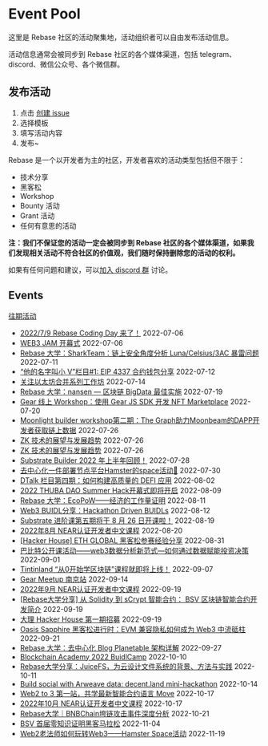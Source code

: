 # Event Pool

这里是 Rebase 社区的活动聚集地，活动组织者可以自由发布活动信息。

活动信息通常会被同步到 Rebase 社区的各个媒体渠道，包括 telegram、discord、微信公众号、各个微信群。

## 发布活动

1. 点击 [创建 issue](https://github.com/rebase-network/event-pool/issues/new/choose)
2. 选择模板
3. 填写活动内容
4. 发布~

Rebase 是一个以开发者为主的社区，开发者喜欢的活动类型包括但不限于：

- 技术分享
- 黑客松
- Workshop
- Bounty 活动
- Grant 活动
- 任何有意思的活动

**注：我们不保证您的活动一定会被同步到 Rebase 社区的各个媒体渠道，如果我们发现相关活动不符合社区的价值观，我们随时保持删除您的活动的权利。**

如果有任何问题和建议，可以[加入 discord 群](https://discord.gg/c6BfH8JQn6) 讨论。

## Events

[往期活动](./events.md)

- [2022/7/9 Rebase Coding Day 来了！](https://github.com/rebase-network/event-pool/issues/42) 2022-07-06
- [WEB3 JAM 开幕式](https://github.com/rebase-network/event-pool/issues/43) 2022-07-06
- [Rebase 大学：SharkTeam：链上安全角度分析 Luna/Celsius/3AC 暴雷问题](https://github.com/rebase-network/event-pool/issues/44) 2022-07-11
- [ “他的名字叫小 V”栏目#1: EIP 4337 合约钱包分享](https://github.com/rebase-network/event-pool/issues/45) 2022-07-12
- [关注以太坊合并系列工作坊](https://github.com/rebase-network/event-pool/issues/46) 2022-07-14
- [Rebase 大学：nansen — 区块链 BigData 最佳实施](https://github.com/rebase-network/event-pool/issues/47) 2022-07-19
- [Gear 线上 Workshop：使用 Gear JS SDK 开发 NFT Marketplace](https://github.com/rebase-network/event-pool/issues/48) 2022-07-20
- [Moonlight builder workshop第二期：The Graph助力Moonbeam的DAPP开发者获取链上数据](https://github.com/rebase-network/event-pool/issues/49) 2022-07-26
- [ZK 技术的展望与发展趋势](https://github.com/rebase-network/event-pool/issues/50) 2022-07-26
- [ZK 技术的展望与发展趋势](https://github.com/rebase-network/event-pool/issues/51) 2022-07-26
- [Substrate Builder 2022 年上半年回顾！](https://github.com/rebase-network/event-pool/issues/52) 2022-07-28
- [去中心化一件部署节点平台Hamster的space活动👏](https://github.com/rebase-network/event-pool/issues/53) 2022-07-30
- [DTalk 栏目第四期：如何构建高质量的 DEFI 应用](https://github.com/rebase-network/event-pool/issues/54) 2022-08-02
- [2022 THUBA DAO Summer Hack开幕式即将开启](https://github.com/rebase-network/event-pool/issues/55) 2022-08-09
- [Rebase 大学：EcoPoW——经济的工作量证明](https://github.com/rebase-network/event-pool/issues/56) 2022-08-11
- [Web3 BUIDL分享：Hackathon Driven BUIDLs](https://github.com/rebase-network/event-pool/issues/57) 2022-08-12
- [Substrate 进阶课第五期将于 8 月 26 日开课啦！](https://github.com/rebase-network/event-pool/issues/58) 2022-08-19
- [2022年8月 NEAR认证开发者中文课程](https://github.com/rebase-network/event-pool/issues/59) 2022-08-20
- [[Hacker House] ETH GLOBAL 黑客松参赛经验分享](https://github.com/rebase-network/event-pool/issues/60) 2022-08-31
- [巴比特公开课活动——web3数据分析新范式—如何通过数据赋能投资决策](https://github.com/rebase-network/event-pool/issues/61) 2022-09-01
- [Tintinland “从0开始学区块链”课程就即将上线！](https://github.com/rebase-network/event-pool/issues/62) 2022-09-07
- [Gear Meetup 南京站](https://github.com/rebase-network/event-pool/issues/63) 2022-09-14
- [2022年9月 NEAR认证开发者中文课程](https://github.com/rebase-network/event-pool/issues/64) 2022-09-19
- [[Rebase大学分享] 从 Solidity 到 sCrypt 智能合约： BSV 区块链智能合约开发简介](https://github.com/rebase-network/event-pool/issues/65) 2022-09-19
- [大理 Hacker House 第一期招募](https://github.com/rebase-network/event-pool/issues/66) 2022-09-19
- [Oasis Sapphire 黑客松进行时：EVM 兼容隐私如何成为 Web3 中流砥柱](https://github.com/rebase-network/event-pool/issues/67) 2022-09-21
- [Rebase 大学：去中心化 Blog Planetable 架构详解](https://github.com/rebase-network/event-pool/issues/68) 2022-09-27
- [Blockchain Academy 2022 BuidlCamp](https://github.com/rebase-network/event-pool/issues/69) 2022-10-10
- [Rebase大学分享：JuiceFS，为云设计文件系统的背景、方法与实践](https://github.com/rebase-network/event-pool/issues/70) 2022-10-11
- [Build social with Arweave data: decent.land mini-hackathon](https://github.com/rebase-network/event-pool/issues/71) 2022-10-14
- [Web2 to 3 第一站，共学最新智能合约语言 Move](https://github.com/rebase-network/event-pool/issues/72) 2022-10-17
- [2022年10月 NEAR认证开发者中文课程](https://github.com/rebase-network/event-pool/issues/73) 2022-10-17
- [Rebase大学｜BNBChain垮链攻击事件深度分析](https://github.com/rebase-network/event-pool/issues/74) 2022-10-21
- [BSV 首届零知识证明黑客马拉松](https://github.com/rebase-network/event-pool/issues/75) 2022-11-04
- [Web2老法师如何玩转Web3——Hamster Space活动](https://github.com/rebase-network/event-pool/issues/76) 2022-11-19
